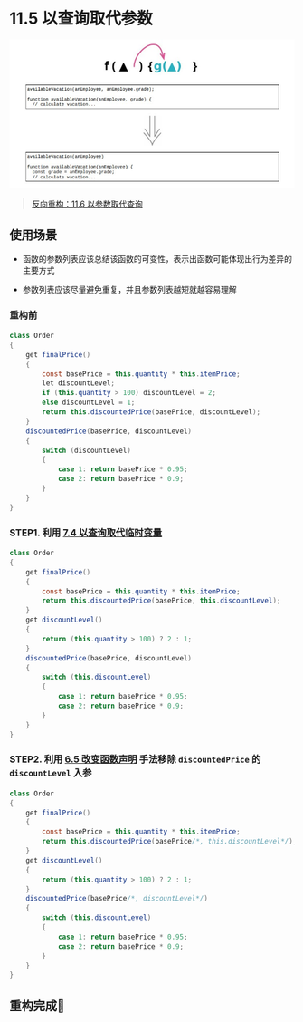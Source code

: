 <!--
 * @Author: FEIFEI SUN
 * @Description: 
 * @Detail: 
 * @Date: 2023-04-28 10:10:45
 * 
-->
# 11.5 以查询取代参数

![](../img/11.5.jpg)

> [反向重构：11.6 以参数取代查询](./11.6_replace_query_with_parameter.md)

## 使用场景

- 函数的参数列表应该总结该函数的可变性，表示出函数可能体现出行为差异的主要方式

- 参数列表应该尽量避免重复，并且参数列表越短就越容易理解

### 重构前

```java
class Order
{
    get finalPrice()
    {
        const basePrice = this.quantity * this.itemPrice;
        let discountLevel;
        if (this.quantity > 100) discountLevel = 2;
        else discountLevel = 1;
        return this.discountedPrice(basePrice, discountLevel);
    }
    discountedPrice(basePrice, discountLevel)
    {
        switch (discountLevel)
        {
            case 1: return basePrice * 0.95;
            case 2: return basePrice * 0.9;
        }
    }
}
```

### STEP1. 利用 [7.4 以查询取代临时变量](../Chapter_7/7.4_replace_temp_with_query.md)

```java
class Order
{
    get finalPrice()
    {
        const basePrice = this.quantity * this.itemPrice;
        return this.discountedPrice(basePrice, this.discountLevel);
    }
    get discountLevel()
    {
        return (this.quantity > 100) ? 2 : 1;
    }
    discountedPrice(basePrice, discountLevel)
    {
        switch (this.discountLevel)
        {
            case 1: return basePrice * 0.95;
            case 2: return basePrice * 0.9;
        }
    }
}
```

### STEP2. 利用 [6.5 改变函数声明](../Chapter_6/6.5_change_function_declaration.md) 手法移除 `discountedPrice` 的 `discountLevel` 入参

```java
class Order
{
    get finalPrice()
    {
        const basePrice = this.quantity * this.itemPrice;
        return this.discountedPrice(basePrice/*, this.discountLevel*/);
    }
    get discountLevel()
    {
        return (this.quantity > 100) ? 2 : 1;
    }
    discountedPrice(basePrice/*, discountLevel*/)
    {
        switch (this.discountLevel)
        {
            case 1: return basePrice * 0.95;
            case 2: return basePrice * 0.9;
        }
    }
}
```

## 重构完成🎀
